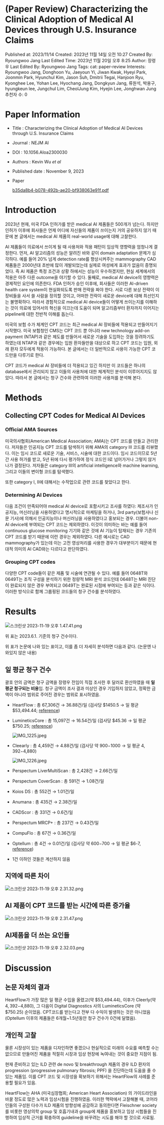 # (Paper Review) Characterizing the Clinical Adoption of Medical AI Devices through U.S. Insurance Claims

Published at: 2023/11/14
Created: 2023년 11월 14일 오전 10:27
Created By: Ryoungwoo Jang
Last Edited Time: 2023년 11월 20일 오후 8:25
Author: 장령우
Last Edited By: Ryoungwoo Jang
Tags: cat: paper-review
Interests: Ryoungwoo Jang, Donghoon Yu, Jaeyoun Yi, Jiwan Kwak, Hyeyi Park, Joonmin Park, Hyunchul Kim, Jason Suh, Dmitrii Tegai, Hanjoon Ryu, Kyonghee Lee, Yohan Lee, Hyochang Jang, Dongkyun Jang, 류원석, 박용구, hyungkeun lee, Jungchul Lim, CheolJung Kim, Hyejin Lee, Jonghwan Jung
추천자 수: 0

# Paper Information

- Title : Characterizing the Clinical Adoption of Medical AI Devices through U.S. Insurance Claims
- Journal : NEJM AI
- DOI : 10.1056.AIoa2300030
- Authors : Kevin Wu *et al*
- Published date : November 9, 2023
- Paper
    
    [b35da8b4-b078-492b-ae20-bf938063e91f.pdf]((Paper%20Review)%20Characterizing%20the%20Clinical%20Adoptio%20e880c8059c0b4818aca37d836ff2e069/b35da8b4-b078-492b-ae20-bf938063e91f.pdf)
    

# Introduction

2023년 현재, 미국 FDA 인허가를 받은 medical AI 제품들은 500개가 넘는다. 하지만 인허가 이후에 회사들은 언제 어디에 자신들의 제품이 쓰이는지 거의 공유하지 않기 때문에 본 글에서는 medical AI 제품의 real-world usage에 대해 고찰한다.

AI 제품들이 의료에서 쓰이게 될 때 사용처와 적용 패턴이 임상적 영향력을 엄청나게 결정한다. 먼저, AI 알고리즘의 성능은 알려진 바와 같이 domain adaptation 문제가 심각하다. 예를 들어 20% 넘게 detection rate를 향상시켜주는 mammography CAD 제품들은 2000년대 초반에 많이 개발되었는데 실제로 여성에게 효과가 없음이 증명되었다. 즉 AI 제품은 특정 조건과 상황 하에서는 성능이 우수하겠지만, 현실 세계에서의 적용은 아주 다른 outcome을 야기할 수 있다. 둘째로, medical AI device의 영향력은 경제적인 요인에 의존한다. FDA 인허가 승인 이후에, 회사들은 이러한 AI-driven health care system이 현실화되도록 판매 전략을 짜야 한다. 서로 다른 보상 전략이 이 장비들을 사서 쓸 사람을 정의할 것이고, 어떠한 전략이 새로운 device에 대해 최선인지는 불명확하다. 따라서 경험적으로 medical AI device들이 어떻게 쓰이는지를 이해하는 것이 의료에 있어서의 혁신을 이끄는데 도움이 되며 알고리즘부터 환자까지 이어지는 pipeline에 대한 전반적 이해를 돕는다.

미국의 보험 수가 체계인 CPT 코드는 최근 medical AI 장비들에 적용되고 만들어지기 시작했다. 미국 보험청인 CMS는 CPT 코드 뿐 아니라 new technology add-on payment (NTAP)과 같은 제도를 만들어서 새로운 기술을 도입하는 것을 장려하기도 하였는데 NTAP과 같은 경우에는 입원 환자들만을 대상으로 하고 CPT 코드는 입원, 외래 환자 모두에게 적용이 가능하다. 본 글에서는 더 일반적으로 사용이 가능한 CPT 코드만을 다루기로 한다.

CPT 코드가 medical AI 장비들에 더 적용되고 있긴 하지만 이 코드들은 하나의 database에서 관리되지 않고 이들의 사용처에 대한 체계적인 분석이 이루어지지도 않았다. 따라서 본 글에서는 청구 건수와 관련하여 이러한 사용처를 분석해 본다.

# Methods

## Collecting CPT Codes for Medical AI Devices

### Official AMA Sources

미국의사협회(American Medical Association; AMA)는 CPT 코드를 만들고 관리한다. 저자들은 인공지능 CPT 코드를 탐색하기 위해 AMA의 category III 코드를 리뷰했다. 이는 임시 코드로 새로운 기술, 서비스, 시술에 대한 코드이다. 임시 코드이므로 5년간 사용 허가를 받고, 5년 뒤에 다시 평가하여 정식 코드인 I로 넘어가거나 그렇지 않거나가 결정된다. 저자들은 category III의 artificial intelligence와 machine learning, 그리고 이들의 변이형 코드를 탐색했다.

또한 category I, II에 대해서는 수작업으로 관련 코드를 찾았다고 한다.

### Determining AI Devices

다음 조건이 만족되어야 medical AI device로 포함시키고 조사를 하였다: 제조사가 인공지능, 머신러닝을 사용하였다고 명시적으로 마케팅을 하거나, 3rd party(보험사나 신문 기사)에 의해서 인공지능이나 머신러닝을 사용하였다고 홍보되는 경우. 더불어 non-AI device에 부여되는 CPT 코드는 제외하였다. 이것이 의미하는 바는 예를 들어 continuous glucose monitoring 기기와 같은 것에 AI 기능이 탑재되는 경우 기존의 CPT 코드를 받기 때문에 이런 경우는 제외하였다. 다른 예시로는 CAD mammography가 있는데 이는 고전 영상처리를 사용한 경우가 대부분이기 때문에 현대적 의미의 AI CAD와는 다르다고 판단하였다. 

### Grouping CPT codes

다양한 CPT code들이 같은 제품 및 시술에 연관될 수 있다. 예를 들어 0648T와 0649T는 조직 구성을 분석하기 위한 정량적 MRI 분석 코드인데 0648T는 MRI 진단이 완료되지 않은 경우 부여되고 0649T는 완료된 시점에 부여되는 등과 같은 식이다. 이러한 방식으로 함께 그룹핑된 코드들의 청구 건수를 분석하였다.

# Results

![스크린샷 2023-11-19 오후 1.47.41.png]((Paper%20Review)%20Characterizing%20the%20Clinical%20Adoptio%20e880c8059c0b4818aca37d836ff2e069/%25E1%2584%2589%25E1%2585%25B3%25E1%2584%258F%25E1%2585%25B3%25E1%2584%2585%25E1%2585%25B5%25E1%2586%25AB%25E1%2584%2589%25E1%2585%25A3%25E1%2586%25BA_2023-11-19_%25E1%2584%258B%25E1%2585%25A9%25E1%2584%2592%25E1%2585%25AE_1.47.41.png)

위 표는 2023.6.1. 기준의 청구 건수이다.

위 표가 논문에 나와 있는 표이고, 이를 좀 더 자세히 분석하면 다음과 같다. (논문엔 나와있지 않은 내용)

## 일 평균 청구 건수

괄호 안의 금액은 청구 금액을 장령우 전임이 직접 조사한 후 달러로 환산하였을 때 **일 평균 청구되는 비용**임. 청구 금액이 조사 결과 미상인 경우 기입하지 않았고, 정확한 금액이 아니라 범위로 주어진 경우는 범위로 표시하였음.

- HeartFlow : 총 67,306건 → 36.88건/일 (검사당 $1450.5 → 일 평균 $53,494.44; [reference](https://www.heartflow.com/newsroom/heartflow-announces-decision-by-centers-for-medicare-medicaid-services-to-assign-a-new-technology-payment-classification-to-heartflow-ffrct-analysis/))
- LumineticsCore : 총 15,097건 → 16.54건/일 (검사당 $45.36 → 일 평균 $750.25; [reference](https://www.reviewofophthalmology.com/article/medicare-whats-new-for-2022))
    
    ![IMG_1225.jpeg]((Paper%20Review)%20Characterizing%20the%20Clinical%20Adoptio%20e880c8059c0b4818aca37d836ff2e069/IMG_1225.jpeg)
    
- Cleearly : 총 4,459건 → 4.88건/일 (검사당 약 $900-$1000 → 일 평균 $4,392-$4,880)
    
    ![IMG_1226.jpeg]((Paper%20Review)%20Characterizing%20the%20Clinical%20Adoptio%20e880c8059c0b4818aca37d836ff2e069/IMG_1226.jpeg)
    
- Perspectum LiverMultiScan : 총 2,428건 → 2.66건/일
- Perspectum CoverScan : 총 591건 → 1.08건/일
- Koios DS : 총 552건 → 1.01건/일
- Anumana : 총 435건 → 2.38건/일
- CADScor : 총 331건 → 0.6건/일
- Perspectum MRCP+ : 총 237건 → 0.43건/일
- CompuFlo : 총 67건 → 0.36건/일
- Optellum : 총 4건 → 0.01건/일 (검사당 약 $600-$700 → 일 평균 $6-7, [reference](https://optellum.com/2022/06/press-release-cms-assigns-new-technology-payment-classification-for-optellums-lung-cancer-prediction-score/))
- 1건 이하인 것들은 계산하지 않음

## 지역에 따른 차이

![스크린샷 2023-11-19 오후 2.31.32.png]((Paper%20Review)%20Characterizing%20the%20Clinical%20Adoptio%20e880c8059c0b4818aca37d836ff2e069/%25E1%2584%2589%25E1%2585%25B3%25E1%2584%258F%25E1%2585%25B3%25E1%2584%2585%25E1%2585%25B5%25E1%2586%25AB%25E1%2584%2589%25E1%2585%25A3%25E1%2586%25BA_2023-11-19_%25E1%2584%258B%25E1%2585%25A9%25E1%2584%2592%25E1%2585%25AE_2.31.32.png)

## AI 제품이 CPT 코드를 받는 시간에 따른 증가율

![스크린샷 2023-11-19 오후 2.31.47.png]((Paper%20Review)%20Characterizing%20the%20Clinical%20Adoptio%20e880c8059c0b4818aca37d836ff2e069/%25E1%2584%2589%25E1%2585%25B3%25E1%2584%258F%25E1%2585%25B3%25E1%2584%2585%25E1%2585%25B5%25E1%2586%25AB%25E1%2584%2589%25E1%2585%25A3%25E1%2586%25BA_2023-11-19_%25E1%2584%258B%25E1%2585%25A9%25E1%2584%2592%25E1%2585%25AE_2.31.47.png)

## AI제품을 더 쓰는 요인들

![스크린샷 2023-11-19 오후 2.32.03.png]((Paper%20Review)%20Characterizing%20the%20Clinical%20Adoptio%20e880c8059c0b4818aca37d836ff2e069/%25E1%2584%2589%25E1%2585%25B3%25E1%2584%258F%25E1%2585%25B3%25E1%2584%2585%25E1%2585%25B5%25E1%2586%25AB%25E1%2584%2589%25E1%2585%25A3%25E1%2586%25BA_2023-11-19_%25E1%2584%258B%25E1%2585%25A9%25E1%2584%2592%25E1%2585%25AE_2.32.03.png)

# Discussion

## 논문 자체의 결과

HeartFlow가 가장 많은 일 평균 수입을 올렸고(약 $53,494.44), 이후가 Cleerly(약 $4,392-$4,880), 그 다음이 Digital Diagnostics 사의 LumineticsCore (약 $750.25) 순이었음. CPT코드를 받는다고 전부 다 수익이 발생하는 것은 아니었음(Optellum 이후의 제품들은 6개월~1.5년동안 청구 건수가 0건에 달했음).

## 개인적 고찰

물론 시장성이 있는 제품을 디자인하면 좋겠으나 현실적으로 미래의 수요를 예측할 수는 없으므로 만들어진 제품을 적절히 시장과 임상 현장에 녹여내는 것이 중요한 지점이 됨.

현재 준비하고 있는 ILD 관련 de novo 및 breakthrough 제품의 경우 ILD 환자의 progression (progressive pulmonary fibrosis; PPF) 을 진단하는데 도움을 줄 수 있는 제품임. 이를 CPT 코드 및 시장성을 확보하기 위해서는 HeartFlow의 사례를 준용할 필요가 있음.

HeartFlow는 AHA (미국심장협회; American Heart Association) 의 가이드라인을 바꿀 정도로 많은 노력과 임상시험을 진행하였음. 이러한 맥락에서 고찰해볼 때, 코어라인들의 구성원 다수가 ILD 제품의 방향성에 공감하고 동의한다면 Fleischner society를 비롯한 영상의학 group 및 호흡기내과 group에 제품을 홍보하고 임상 시험들을 진행하여 임상적 근거를 확충하여 guideline을 바꾸려는 시도를 해야 할 것으로 사료됨.